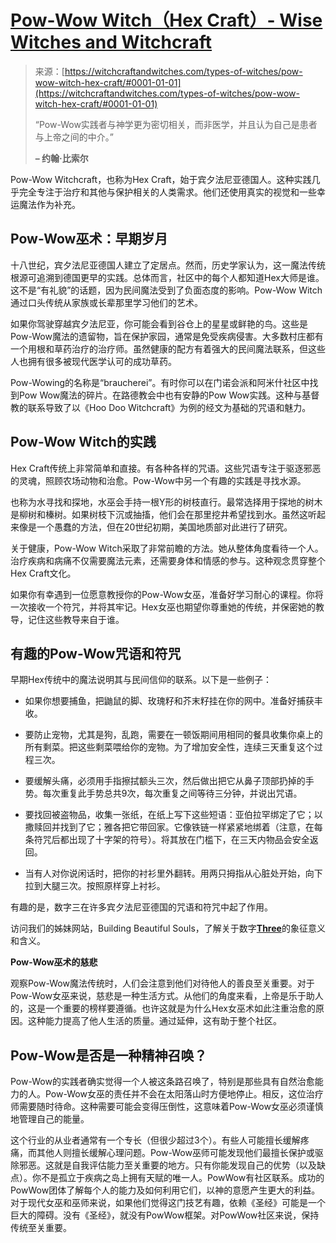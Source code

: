 <!--yml

category: 未分类

date: 2024-06-12 18:27:50

-->

# [Pow-Wow Witch（Hex Craft）- Wise Witches and Witchcraft](https://witchcraftandwitches.com/types-of-witches/pow-wow-witch-hex-craft/#0001-01-01)

> 来源：[https://witchcraftandwitches.com/types-of-witches/pow-wow-witch-hex-craft/#0001-01-01](https://witchcraftandwitches.com/types-of-witches/pow-wow-witch-hex-craft/#0001-01-01)
> 
> “Pow-Wow实践者与神学更为密切相关，而非医学，并且认为自己是患者与上帝之间的中介。”
> 
> **– 约翰·比索尔**

Pow-Wow Witchcraft，也称为Hex Craft，始于宾夕法尼亚德国人。这种实践几乎完全专注于治疗和其他与保护相关的人类需求。他们还使用真实的视觉和一些幸运魔法作为补充。

## Pow-Wow巫术：早期岁月

十八世纪，宾夕法尼亚德国人建立了定居点。然而，历史学家认为，这一魔法传统根源可追溯到德国更早的实践。总体而言，社区中的每个人都知道Hex大师是谁。这不是“有礼貌”的话题，因为民间魔法受到了负面态度的影响。Pow-Wow Witch通过口头传统从家族或长辈那里学习他们的艺术。

如果你驾驶穿越宾夕法尼亚，你可能会看到谷仓上的星星或鲜艳的鸟。这些是Pow-Wow魔法的遗留物，旨在保护家园，通常是免受疾病侵害。大多数村庄都有一个用根和草药治疗的治疗师。虽然健康的配方有着强大的民间魔法联系，但这些人也拥有很多被现代医学认可的成功草药。

Pow-Wowing的名称是“braucherei”。有时你可以在门诺会派和阿米什社区中找到Pow Wow魔法的碎片。在路德教会中也有安静的Pow Wow实践。这种与基督教的联系导致了以《Hoo Doo Witchcraft》为例的经文为基础的咒语和魅力。

## Pow-Wow Witch的实践

Hex Craft传统上非常简单和直接。有各种各样的咒语。这些咒语专注于驱逐邪恶的灵魂，照顾农场动物和治愈。Pow-Wow中另一个有趣的实践是寻找水源。

也称为水寻找和探地，水巫会手持一根Y形的树枝直行。最常选择用于探地的树木是柳树和榛树。如果树枝下沉或抽搐，他们会在那里挖井希望找到水。虽然这听起来像是一个愚蠢的方法，但在20世纪初期，美国地质部对此进行了研究。

关于健康，Pow-Wow Witch采取了非常前瞻的方法。她从整体角度看待一个人。治疗疾病和病痛不仅需要魔法元素，还需要身体和情感的参与。这种观念贯穿整个Hex Craft文化。

如果你有幸遇到一位愿意教授你的Pow-Wow女巫，准备好学习耐心的课程。你将一次接收一个符咒，并将其牢记。Hex女巫也期望你尊重她的传统，并保密她的教导，记住这些教导来自于谁。

## 有趣的Pow-Wow咒语和符咒

早期Hex传统中的魔法说明其与民间信仰的联系。以下是一些例子：

+   如果你想要捕鱼，把鼬鼠的脚、玫瑰籽和芥末籽挂在你的网中。准备好捕获丰收。

+   要防止宠物，尤其是狗，乱跑，需要在一顿饭期间用相同的餐具收集你桌上的所有剩菜。把这些剩菜喂给你的宠物。为了增加安全性，连续三天重复这个过程三次。

+   要缓解头痛，必须用手指擦拭额头三次，然后做出把它从鼻子顶部扔掉的手势。每次重复此手势总共9次，每次重复之间等待三分钟，并说出咒语。

+   要找回被盗物品，收集一张纸，在纸上写下这些短语：亚伯拉罕绑定了它；以撒赎回并找到了它；雅各把它带回家。它像铁链一样紧紧地绑着（注意，在每条符咒后都出现了十字架的符号）。将其放在门槛下，在三天内物品会安全返回。

+   当有人对你说闲话时，把你的衬衫里外翻转。用两只拇指从心脏处开始，向下拉到大腿三次。按照原样穿上衬衫。

有趣的是，数字三在许多宾夕法尼亚德国的咒语和符咒中起了作用。

访问我们的姊妹网站，Building Beautiful Souls，了解关于数字[**Three**](https://www.buildingbeautifulsouls.com/symbols-meanings/numerology-meanings/numerology-3-life-path-number/)的象征意义和含义。

**Pow-Wow巫术的慈悲**

观察Pow-Wow魔法传统时，人们会注意到他们对待他人的善良至关重要。对于Pow-Wow女巫来说，慈悲是一种生活方式。从他们的角度来看，上帝是乐于助人的，这是一个重要的榜样要遵循。也许这就是为什么Hex女巫术如此注重治愈的原因。这种能力提高了他人生活的质量。通过延伸，这有助于整个社区。

## Pow-Wow是否是一种精神召唤？

Pow-Wow的实践者确实觉得一个人被这条路召唤了，特别是那些具有自然治愈能力的人。Pow-Wow女巫的责任并不会在太阳落山时方便地停止。相反，这位治疗师需要随时待命。这种需要可能会变得压倒性，这意味着Pow-Wow女巫必须谨慎地管理自己的能量。

这个行业的从业者通常有一个专长（但很少超过3个）。有些人可能擅长缓解疼痛，而其他人则擅长缓解心理问题。Pow-Wow巫师可能发现他们最擅长保护或驱除邪恶。这就是自我评估能力至关重要的地方。只有你能发现自己的优势（以及缺点）。你不是孤立于疾病之岛上拥有天赋的唯一人。PowWow有社区联系。成功的PowWow团体了解每个人的能力及如何利用它们，以神的意愿产生更大的利益。对于现代女巫和巫师来说，如果他们觉得这门技艺有趣，依赖《圣经》可能是一个巨大的障碍。没有《圣经》，就没有PowWow框架。对PowWow社区来说，保持传统至关重要。
